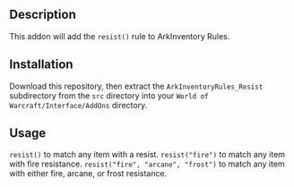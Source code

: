 ## Description ##

This addon will add the `resist()` rule to ArkInventory Rules.

## Installation ##

Download this repository, then extract the `ArkInventoryRules_Resist` subdirectory from the `src` directory into your `World of Warcraft/Interface/AddOns` directory.

## Usage ##

`resist()` to match any item with a resist.
`resist("fire")` to match any item with fire resistance.
`resist("fire", "arcane", "frost")` to match any item with either fire, arcane, or frost resistance.
